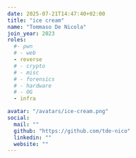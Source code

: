 ```yaml
---
date: 2025-07-21T14:47:40+02:00
title: "ice cream"
name: "Tommaso De Nicola"
join_year: 2023
roles:
  #- pwn
  # - web
  - reverse
  # - crypto
  # - misc
  # - forensics
  # - hardware
  # - OG
  - infra

avatar: "/avatars/ice-cream.png"
social:
  mail: ""
  github: "https://github.com/tde-nico"
  linkedin: ""
  website: ""
---
```

